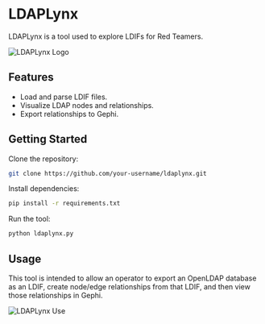 # LDAPLynx
LDAPLynx is a tool used to explore LDIFs for Red Teamers.

![LDAPLynx Logo](https://toad24.github.io/ldaplynx/assets/logo.png)

## Features
- Load and parse LDIF files.
- Visualize LDAP nodes and relationships.
- Export relationships to Gephi.

## Getting Started

Clone the repository:

```bash
git clone https://github.com/your-username/ldaplynx.git
```

Install dependencies:

```bash
pip install -r requirements.txt
```

Run the tool:

```bash
python ldaplynx.py
```


## Usage

This tool is intended to allow an operator to export an OpenLDAP database as an LDIF, create node/edge relationships from that LDIF, and then view those relationships in Gephi.

![LDAPLynx Use](https://toad24.github.io/ldaplynx/assets/use.png)

